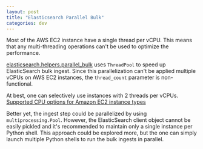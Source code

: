 ```yaml
---
layout: post
title: "Elasticsearch Parallel Bulk"
categories: dev
---
```


Most of the AWS EC2 instance have a single thread per vCPU. This means that any multi-threading operations can't be used to optimize the performance.

[elasticsearch.helpers.parallel_bulk](https://elasticsearch-py.readthedocs.io/en/v9.0.0/helpers.html#elasticsearch.helpers.parallel_bulk) uses `ThreadPool` to speed up ElasticSearch bulk ingest. Since this parallelization can't be applied multiple vCPUs on AWS EC2 instances, the `thread_count` parameter is non-functional.

At best, one can selectively use instances with 2 threads per vCPUs. [Supported CPU options for Amazon EC2 instance types](https://docs.aws.amazon.com/AWSEC2/latest/UserGuide/cpu-options-supported-instances-values.html)

Better yet, the ingest step could be parallelized by using `multiprocessing.Pool`. However, the ElasticSearch client object cannot be easily pickled and it's recommended to maintain only a single instance per Python shell. This approach could be explored more, but the one can simply launch multiple Python shells to run the bulk ingests in parallel.
